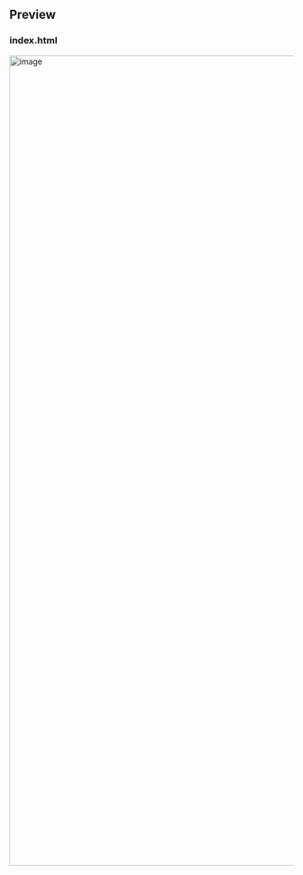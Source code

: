 ## Preview

### index.html

<img width="1437" alt="image" src="https://github.com/kishanrajput23/Love-Babbar-Web-Development-Course/assets/70385488/9091784d-27f7-4a15-9991-0e1c3f2b257b">
